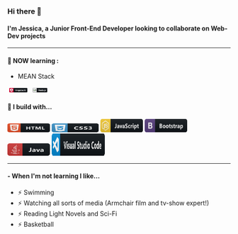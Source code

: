 ### Hi there 👋

#### I'm Jessica, a Junior Front-End Developer looking to collaborate on Web-Dev projects


--- 

#### 🌱 NOW learning :
- MEAN Stack

<p>
  <img src="https://github.com/jessazam/jessazam/blob/main/icons/angular.svg" alt="angular" height=10" style="vertical-align:top; margin:4px">
  <img src="https://github.com/jessazam/jessazam/blob/main/icons/nodejs.svg" alt="nodejs" height=10" style="vertical-align:top; margin:4px">  
</p>


#### 🚧 I build with...

<p>
  <img src="https://github.com/jessazam/jessazam/blob/main/icons/html.svg" alt="html" width="96" height="20">
  
  <img src="https://github.com/jessazam/jessazam/blob/main/icons/css3.svg" alt="css3" width="106" height="20">
  
  <img src="https://github.com/jessazam/jessazam/blob/main/icons/js.svg" alt="js" width="96" height="30">

  <img src="https://github.com/jessazam/jessazam/blob/main/icons/bootstrap.svg" alt="bootstrap" width="96" height="30">

  <img src="https://github.com/jessazam/jessazam/blob/main/icons/java.svg" alt="java" width="96" height="28">
  
  <img src="https://github.com/jessazam/jessazam/blob/main/icons/visualstudio_code.svg" alt="vscode" width="120" height="50">
  
</p>



---

#### - When I'm not learning I like...
- ⚡️  Swimming 
- ⚡️  Watching all sorts of media (Armchair film and tv-show expert!)
- ⚡️  Reading Light Novels and Sci-Fi
- ⚡️  Basketball 
